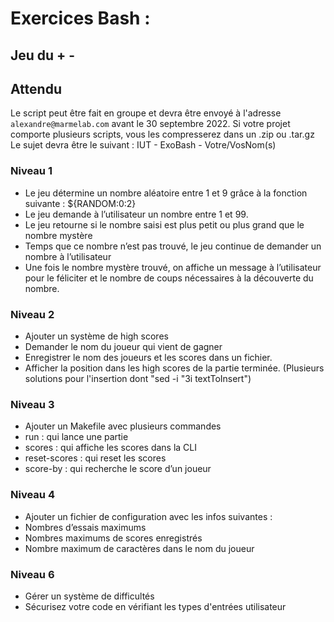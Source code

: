 # Exercices Bash :

## Jeu du + -

## Attendu

Le script peut être fait en groupe et devra être envoyé à l'adresse `alexandre@marmelab.com` avant le 30 septembre 2022.
Si votre projet comporte plusieurs scripts, vous les compresserez dans un .zip ou .tar.gz
Le sujet devra être le suivant : IUT - ExoBash - Votre/VosNom(s)

### Niveau 1

- Le jeu détermine un nombre aléatoire entre 1 et 9 grâce à la fonction suivante : ${RANDOM:0:2}
- Le jeu demande à l’utilisateur un nombre entre 1 et 99.
- Le jeu retourne si le nombre saisi est plus petit ou plus grand que le nombre mystère
- Temps que ce nombre n’est pas trouvé, le jeu continue de demander un nombre à l’utilisateur
- Une fois le nombre mystère trouvé, on affiche un message à l’utilisateur pour le féliciter et le nombre de coups nécessaires à la découverte du nombre.

### Niveau 2

- Ajouter un système de high scores
- Demander le nom du joueur qui vient de gagner
- Enregistrer le nom des joueurs et les scores dans un fichier.
- Afficher la position dans les high scores de la partie terminée. (Plusieurs solutions pour l'insertion dont "sed -i "3i textToInsert")

### Niveau 3

- Ajouter un Makefile avec plusieurs commandes
- run : qui lance une partie
- scores : qui affiche les scores dans la CLI
- reset-scores : qui reset les scores
- score-by : qui recherche le score d’un joueur

### Niveau 4

- Ajouter un fichier de configuration avec les infos suivantes :
- Nombres d’essais maximums
- Nombres maximums de scores enregistrés
- Nombre maximum de caractères dans le nom du joueur

### Niveau 6

- Gérer un système de difficultés
- Sécurisez votre code en vérifiant les types d'entrées utilisateur
